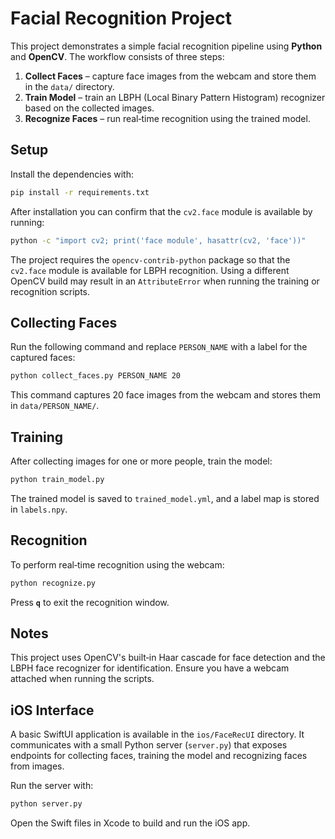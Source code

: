 # Facial Recognition Project

This project demonstrates a simple facial recognition pipeline using **Python** and **OpenCV**. The workflow consists of three steps:

1. **Collect Faces** – capture face images from the webcam and store them in the `data/` directory.
2. **Train Model** – train an LBPH (Local Binary Pattern Histogram) recognizer based on the collected images.
3. **Recognize Faces** – run real‑time recognition using the trained model.

## Setup

Install the dependencies with:

```bash
pip install -r requirements.txt
```

After installation you can confirm that the `cv2.face` module is available by
running:

```bash
python -c "import cv2; print('face module', hasattr(cv2, 'face'))"
```

The project requires the `opencv-contrib-python` package so that the `cv2.face`
module is available for LBPH recognition. Using a different OpenCV build may
result in an `AttributeError` when running the training or recognition scripts.


## Collecting Faces

Run the following command and replace `PERSON_NAME` with a label for the captured faces:

```bash
python collect_faces.py PERSON_NAME 20
```

This command captures 20 face images from the webcam and stores them in `data/PERSON_NAME/`.

## Training

After collecting images for one or more people, train the model:

```bash
python train_model.py
```

The trained model is saved to `trained_model.yml`, and a label map is stored in `labels.npy`.

## Recognition

To perform real‑time recognition using the webcam:

```bash
python recognize.py
```

Press **`q`** to exit the recognition window.

## Notes

This project uses OpenCV's built‑in Haar cascade for face detection and the LBPH face recognizer for identification. Ensure you have a webcam attached when running the scripts.

## iOS Interface

A basic SwiftUI application is available in the `ios/FaceRecUI` directory. It communicates with a small Python server (`server.py`) that exposes endpoints for collecting faces, training the model and recognizing faces from images.

Run the server with:

```bash
python server.py
```

Open the Swift files in Xcode to build and run the iOS app.